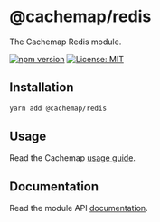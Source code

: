 # @cachemap/redis

The Cachemap Redis module.

[![npm version](https://badge.fury.io/js/%40cachemap%2Fredis.svg)](https://badge.fury.io/js/%40cachemap%2Fredis)
[![License: MIT](https://img.shields.io/badge/License-MIT-yellow.svg)](LICENSE)

## Installation

```bash
yarn add @cachemap/redis
```

## Usage

Read the Cachemap [usage guide](../../README.md#usage).

## Documentation

Read the module API [documentation](docs/README.md).
